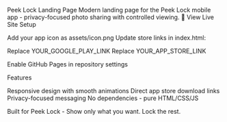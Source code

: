 Peek Lock Landing Page
Modern landing page for the Peek Lock mobile app - privacy-focused photo sharing with controlled viewing.
🔗 View Live Site
Setup

Add your app icon as assets/icon.png
Update store links in index.html:

Replace YOUR_GOOGLE_PLAY_LINK
Replace YOUR_APP_STORE_LINK


Enable GitHub Pages in repository settings

Features

Responsive design with smooth animations
Direct app store download links
Privacy-focused messaging
No dependencies - pure HTML/CSS/JS


Built for Peek Lock - Show only what you want. Lock the rest.